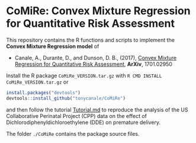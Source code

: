 # CoMiRe: Convex Mixture Regression for Quantitative Risk Assessment 

This repository contains the R functions and scripts to implement the **Convex Mixture Regression model** of

- Canale, A., Durante, D., and Dunson, D. B., (2017), [Convex Mixture Regression for Quantitative Risk Assessment](http://arxiv.org/abs/1701.02950), __ArXiv__, 1701.02950

Install the R package `CoMiRe_VERSION.tar.gz` with `R CMD INSTALL CoMiRe_VERSION.tar.gz` or

```R
install.packages("devtools")
devtools::install_github("tonycanale/CoMiRe")
```

and then follow the tutorial [Tutorial.md](Tutorial.md) to reproduce the analysis of the US Collaborative Perinatal Project (CPP) data on the effect of Dichlorodiphenyldichloroethylene (DDE) on premature delivery.

The folder `./CoMiRe` contains the package source files.
